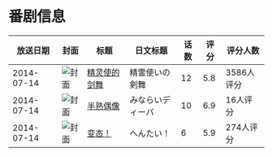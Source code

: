 # 番剧信息

|放送日期|封面|标题|日文标题|话数|评分|评分人数|
|---|---|---|---|---|---|---|
|2014-07-14|![封面](https://lain.bgm.tv/pic/cover/c/c0/3b/79226_8EZ7i.jpg)|[精灵使的剑舞](https://bangumi.tv/subject/79226)|精霊使いの剣舞|12|5.8|3586人评分|
|2014-07-14|![封面](https://lain.bgm.tv/pic/cover/c/f4/3a/101107_hgh5T.jpg)|[半熟偶像](https://bangumi.tv/subject/101107)|みならいディーバ|10|6.9|16人评分|
|2014-07-14|![封面](https://lain.bgm.tv/pic/cover/c/50/5d/108514_hVapH.jpg)|[变态！](https://bangumi.tv/subject/108514)|へんたい！|6|5.9|274人评分|
